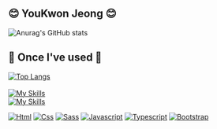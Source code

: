 
## 😊 YouKwon Jeong 😊
![Anurag's GitHub stats](https://github-readme-stats.vercel.app/api?username=youkwon515&show_icons=true&theme=dark) <br>

## 🔨 Once I've used 🔨
[![Top Langs](https://github-readme-stats.vercel.app/api/top-langs/?username=youkwon515&hide_progress=true)](https://github.com/anuraghazra/github-readme-stats) <br><br>
[![My Skills](https://skillicons.dev/icons?i=js,ts,html,css,scss)](https://skillicons.dev) <br>
[![My Skills](https://skillicons.dev/icons?i=react,nodejs,django,python,vscode,mysql,aws,stackoverflow)](https://skillicons.dev)

[![Html](https://img.shields.io/badge/html5-black?style=for-the-badge&logo=html5)](https://github.com/jyoukown)
[![Css](https://img.shields.io/badge/css3-black?style=for-the-badge&logo=css3)](https://github.com/jyoukown)
[![Sass](https://img.shields.io/badge/sass-black?style=for-the-badge&logo=sass)](https://github.com/jyoukown)
[![Javascript](https://img.shields.io/badge/js-black?style=for-the-badge&logo=javascript)](https://github.com/jyoukown)
[![Typescript](https://img.shields.io/badge/ts-black?style=for-the-badge&logo=typescript)](https://github.com/jyoukown)
[![Bootstrap](https://img.shields.io/badge/bootstrap-black?style=for-the-badge&logo=bootstrap)](https://github.com/jyoukown) <br>
